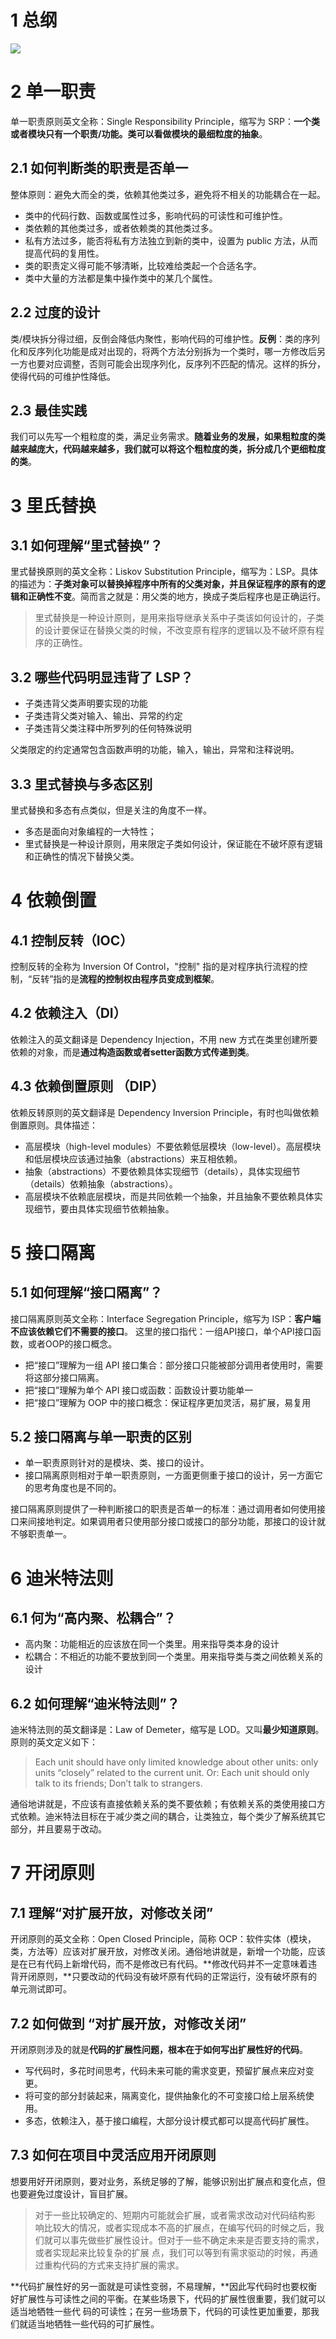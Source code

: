 
# 1 总纲
![](.assets/1577155100602-629a07c2-bca1-4006-8468-0ecbae16ae07.png)

# 2 单一职责
单一职责原则英文全称：Single Responsibility Principle，缩写为 SRP：**一个类或者模块只有一个职责/功能。类可以看做模块的最细粒度的抽象**。

## 2.1 如何判断类的职责是否单一
整体原则：避免大而全的类，依赖其他类过多，避免将不相关的功能耦合在一起。

- 类中的代码行数、函数或属性过多，影响代码的可读性和可维护性。
- 类依赖的其他类过多，或者依赖类的其他类过多。
- 私有方法过多，能否将私有方法独立到新的类中，设置为 public 方法，从而提高代码的复用性。
- 类的职责定义得可能不够清晰，比较难给类起一个合适名字。
- 类中大量的方法都是集中操作类中的某几个属性。

## 2.2 过度的设计
类/模块拆分得过细，反倒会降低内聚性，影响代码的可维护性。**反例**：类的序列化和反序列化功能是成对出现的，将两个方法分别拆为一个类时，哪一方修改后另一方也要对应调整，否则可能会出现序列化，反序列不匹配的情况。这样的拆分，使得代码的可维护性降低。

## 2.3 最佳实践
我们可以先写一个粗粒度的类，满足业务需求。**随着业务的发展，如果粗粒度的类越来越庞大，代码越来越多，我们就可以将这个粗粒度的类，拆分成几个更细粒度的类**。


# 3 里氏替换

## 3.1 如何理解“里式替换”？
里式替换原则的英文全称：Liskov Substitution Principle，缩写为：LSP。具体的描述为：**子类对象可以替换掉程序中所有的父类对象，并且保证程序的原有的逻辑和正确性不变**。简而言之就是：用父类的地方，换成子类后程序也是正确运行。
> 里式替换是一种设计原则，是用来指导继承关系中子类该如何设计的，子类的设计要保证在替换父类的时候，不改变原有程序的逻辑以及不破坏原有程序的正确性。


## 3.2 哪些代码明显违背了 LSP？

- 子类违背父类声明要实现的功能
- 子类违背父类对输入、输出、异常的约定
- 子类违背父类注释中所罗列的任何特殊说明

父类限定的约定通常包含函数声明的功能，输入，输出，异常和注释说明。

## 3.3 里式替换与多态区别
里式替换和多态有点类似，但是关注的角度不一样。

- 多态是面向对象编程的一大特性；
- 里式替换是一种设计原则，用来限定子类如何设计，保证能在不破坏原有逻辑和正确性的情况下替换父类。




# 4 依赖倒置

## 4.1 控制反转（IOC）
控制反转的全称为 Inversion Of Control，"控制" 指的是对程序执行流程的控制，“反转”指的是**流程的控制权由程序员变成到框架**。

## 4.2 依赖注入（DI）
依赖注入的英文翻译是 Dependency Injection，不用 new 方式在类里创建所要依赖的对象，而是**通过构造函数或者setter函数方式传递到类**。

## 4.3 依赖倒置原则 （DIP）
依赖反转原则的英文翻译是 Dependency Inversion Principle，有时也叫做依赖倒置原则。具体描述：

- 高层模块（high-level modules）不要依赖低层模块（low-level）。高层模块和低层模块应该通过抽象（abstractions）来互相依赖。
- 抽象（abstractions）不要依赖具体实现细节（details），具体实现细节 （details）依赖抽象（abstractions）。
- 高层模块不依赖底层模块，而是共同依赖一个抽象，并且抽象不要依赖具体实现细节，要由具体实现细节依赖抽象。




# 5 接口隔离

## 5.1 如何理解“接口隔离”？
接口隔离原则英文全称：Interface Segregation Principle，缩写为 ISP：**客户端不应该依赖它们不需要的接口**。
这里的接口指代：一组API接口，单个API接口函数，或者OOP的接口概念。

- 把“接口”理解为一组 API 接口集合：部分接口只能被部分调用者使用时，需要将这部分接口隔离。
- 把“接口”理解为单个 API 接口或函数：函数设计要功能单一
- 把“接口”理解为 OOP 中的接口概念：保证程序更加灵活，易扩展，易复用

## 5.2 接口隔离与单一职责的区别

- 单一职责原则针对的是模块、类、接口的设计。
- 接口隔离原则相对于单一职责原则，一方面更侧重于接口的设计，另一方面它的思考角度也是不同的。


接口隔离原则提供了一种判断接口的职责是否单一的标准：通过调用者如何使用接口来间接地判定。如果调用者只使用部分接口或接口的部分功能，那接口的设计就不够职责单一。


# 6 迪米特法则

## 6.1 何为“高内聚、松耦合”？

- 高内聚：功能相近的应该放在同一个类里。用来指导类本身的设计
- 松耦合：不相近的功能不要放到同一个类里。用来指导类与类之间依赖关系的设计

## 6.2 如何理解“迪米特法则”？
迪米特法则的英文翻译是：Law of Demeter，缩写是 LOD。又叫**最少知道原则**。原则的英文定义如下：
> Each unit should have only limited knowledge about other units: only units “closely” related to the current unit. Or: Each unit should only talk to its friends; Don’t talk to strangers.

通俗地讲就是，不应该有直接依赖关系的类不要依赖；有依赖关系的类使用接口方式依赖。迪米特法目标在于减少类之间的耦合，让类独立，每个类少了解系统其它部分，并且要易于改动。


# 7 开闭原则

## 7.1 理解“对扩展开放，对修改关闭”
开闭原则的英文全称：Open Closed Principle，简称 OCP：软件实体（模块，类，方法等）应该对扩展开放，对修改关闭。通俗地讲就是，新增一个功能，应该是在已有代码上新增代码，而不是修改已有代码。**修改代码并不一定意味着违背开闭原则，**只要改动的代码没有破坏原有代码的正常运行，没有破坏原有的单元测试即可。

## 7.2 如何做到 “对扩展开放，对修改关闭”
开闭原则涉及的就是**代码的扩展性问题，根本在于如何写出扩展性好的代码**。

- 写代码时，多花时间思考，代码未来可能的需求变更，预留扩展点来应对变更。
- 将可变的部分封装起来，隔离变化，提供抽象化的不可变接口给上层系统使用。
- 多态，依赖注入，基于接口编程，大部分设计模式都可以提高代码扩展性。

## 7.3 如何在项目中灵活应用开闭原则
想要用好开闭原则，要对业务，系统足够的了解，能够识别出扩展点和变化点，但也要避免过度设计，盲目扩展。
> 对于一些比较确定的、短期内可能就会扩展，或者需求改动对代码结构影 响比较大的情况，或者实现成本不高的扩展点，在编写代码的时候之后，我们就可以事先做些扩展性设计。但对于一些不确定未来是否要支持的需求，或者实现起来比较复杂的扩展 点，我们可以等到有需求驱动的时候，再通过重构代码的方式来支持扩展的需求。

**代码扩展性好的另一面就是可读性变弱，不易理解，**因此写代码时也要权衡好扩展性与可读性之间的平衡。在某些场景下，代码的扩展性很重要，我们就可以适当地牺牲一些代 码的可读性；在另一些场景下，代码的可读性更加重要，那我们就适当地牺牲一些代码的可扩展性。
